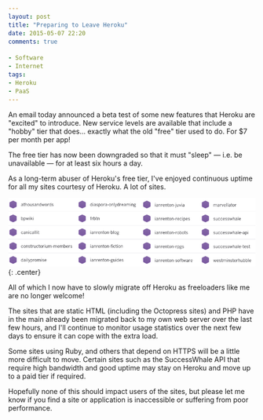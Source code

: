 ```yaml
---
layout: post
title: "Preparing to Leave Heroku"
date: 2015-05-07 22:20
comments: true

- Software
- Internet
tags:
- Heroku
- PaaS
---
```


An email today announced a beta test of some new features that Heroku are "excited" to introduce. New service levels are available that include a "hobby" tier that does... exactly what the old "free" tier used to do. For $7 per month per app!

The free tier has now been downgraded so that it must "sleep" &mdash; i.e. be unavailable &mdash; for at least six hours a day.

As a long-term abuser of Heroku's free tier, I've enjoyed continuous uptime for all my sites courtesy of Heroku. A lot of sites.

![Heroku Apps](/img/blog/2015/heroku-apps.png){: .center}

All of which I now have to slowly migrate off Heroku as freeloaders like me are no longer welcome!

The sites that are static HTML (including the Octopress sites) and PHP have in the main already been migrated back to my own web server over the last few hours, and I'll continue to monitor usage statistics over the next few days to ensure it can cope with the extra load.

Some sites using Ruby, and others that depend on HTTPS will be a little more difficult to move. Certain sites such as the SuccessWhale API that require high bandwidth and good uptime may stay on Heroku and move up to a paid tier if required.

Hopefully none of this should impact users of the sites, but please let me know if you find a site or application is inaccessible or suffering from poor performance.
